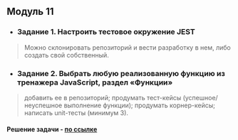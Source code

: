 ## Модуль 11
- ### Задание 1. Настроить тестовое окружение JEST

> Можно склонировать репозиторий и вести разработку в нем, либо создать свой собственный.

- ### Задание 2. Выбрать любую реализованную функцию из тренажера JavaScript, раздел «Функции»

> добавить ее в репозиторий;
> продумать тест-кейсы (успешное/неуспешное выполнение функции);
> продумать корнер-кейсы; 
> написать unit-тесты (минимум 3).

#### Решение задачи - [по ссылке]('https://github.com/ulyanachernova/module11_homework')

